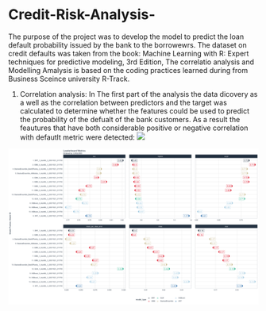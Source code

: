# Credit-Risk-Analysis-
The purpose of the project was to develop the model to predict the loan default probability issued by 
the bank to the borrowewrs. 
The dataset on credit defaults was taken from the book: Machine Learning with R: Expert techniques for predictive modeling, 3rd Edition, 
The correlatio analysis and Modelling Amalysis is based on the coding practices learned 
during from Business Sceince university R-Track. 

1. Correlation analysis: 
In The first part of the analysis the data dicovery as a well as the correlation between predictors and the target was 
calculated to determine whether the features could be used to predict the probability 
of the defualt of the bank customers. 
As a result the feautures that have both considerable positive or negative correlation with defautlt metric 
were detected: 
![](images/Corr_Analysis)

![](images/Best_Model_png)
